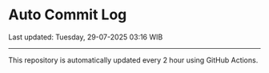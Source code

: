 # Auto Commit Log

Last updated: Tuesday, 29-07-2025 03:16 WIB

---

This repository is automatically updated every 2 hour using GitHub Actions.
